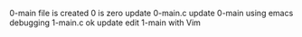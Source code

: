 0-main file is created
0 is zero
update 0-main.c
update 0-main using emacs
debugging 1-main.c
ok
update
edit 1-main with Vim

